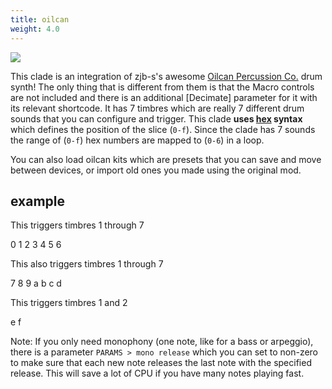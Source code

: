 ```yaml
---
title: oilcan
weight: 4.0
---
```


<img src="/static/passersby.png" class="fr">

This clade is an integration of zjb-s's awesome [Oilcan Percussion Co.](https://github.com/zjb-s/oilcan/tree/main) drum synth! The only thing that is different from them is that the Macro controls are not included and there is an additional [Decimate] parameter for it with its relevant shortcode.
It has 7 timbres which are really 7 different drum sounds that you can configure and trigger.
This clade **uses [hex](#hex) syntax** which defines the position of the slice (`0-f`). Since the clade has 7 sounds the range of (`0-f`) hex numbers are mapped to (`0-6`) in a loop. 

You can also load oilcan kits which are presets that you can save and move between devices, or import old ones you made using the original mod. 

## example

This triggers timbres 1 through 7
<p class="shiny">0 1 2 3 4 5 6</p>

This also triggers timbres 1 through 7
<p class="shiny">7 8 9 a b c d</p>

This triggers timbres 1 and 2
<p class="shiny">e f</p>

Note: If you only need monophony (one note, like for a bass or arpeggio), there is a parameter `PARAMS > mono release` which you can set to non-zero to make sure that each new note releases the last note with the specified release. This will save a lot of CPU if you have many notes playing fast.
